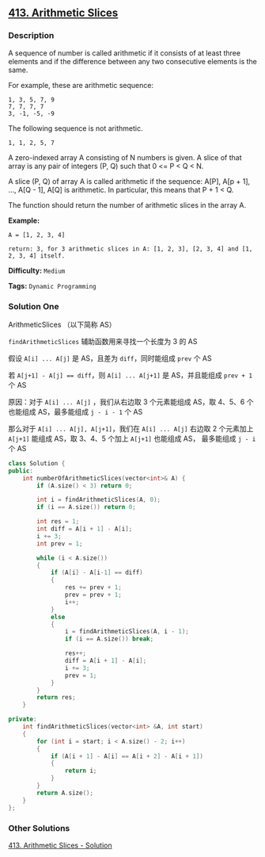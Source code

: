 ## [413. Arithmetic Slices](https://leetcode.com/problems/arithmetic-slices/description/)

### Description

A sequence of number is called arithmetic if it consists of at least three elements and if the difference between any two consecutive elements is the same.

For example, these are arithmetic sequence:

```
1, 3, 5, 7, 9
7, 7, 7, 7
3, -1, -5, -9
```

The following sequence is not arithmetic.

```
1, 1, 2, 5, 7
```

A zero-indexed array A consisting of N numbers is given. A slice of that array is any pair of integers (P, Q) such that 0 <= P < Q < N.

A slice (P, Q) of array A is called arithmetic if the sequence:
A[P], A[p + 1], ..., A[Q - 1], A[Q] is arithmetic. In particular, this means that P + 1 < Q.

The function should return the number of arithmetic slices in the array A.

**Example:**

```
A = [1, 2, 3, 4]

return: 3, for 3 arithmetic slices in A: [1, 2, 3], [2, 3, 4] and [1, 2, 3, 4] itself.
```

**Difficulty:** `Medium`

**Tags:** `Dynamic Programming`

### Solution One

ArithmeticSlices （以下简称 AS）

`findArithmeticSlices` 辅助函数用来寻找一个长度为 3 的 AS

假设 `A[i] ... A[j]` 是 AS，且差为 `diff`，同时能组成 `prev` 个 AS

若 `A[j+1] - A[j] == diff`，则 `A[i] ... A[j+1]` 是 AS，并且能组成 `prev + 1` 个 AS

原因：对于 `A[i] ... A[j]` ，我们从右边取 3 个元素能组成 AS，取 4、5、6 个也能组成 AS，最多能组成 `j - i - 1` 个 AS

那么对于 `A[i] ... A[j], A[j+1]`，我们在 `A[i] ... A[j]` 右边取 2 个元素加上 `A[j+1]` 能组成 AS，取 3、4、5 个加上 `A[j+1]` 也能组成 AS， 最多能组成 `j - i` 个 AS

```c++
class Solution {
public:
    int numberOfArithmeticSlices(vector<int>& A) {
        if (A.size() < 3) return 0;

        int i = findArithmeticSlices(A, 0);
        if (i == A.size()) return 0;

        int res = 1;
        int diff = A[i + 1] - A[i];
        i += 3;
        int prev = 1;

        while (i < A.size())
        {
            if (A[i] - A[i-1] == diff)
            {
                res += prev + 1;
                prev = prev + 1;
                i++;
            }
            else
            {
                i = findArithmeticSlices(A, i - 1);
                if (i == A.size()) break;

                res++;
                diff = A[i + 1] - A[i];
                i += 3;
                prev = 1;
            }
        }
        return res;
    }

private:
    int findArithmeticSlices(vector<int> &A, int start)
    {
        for (int i = start; i < A.size() - 2; i++)
        {
            if (A[i + 1] - A[i] == A[i + 2] - A[i + 1])
            {
                return i;
            }
        }
        return A.size();
    }
};
```

### Other Solutions

[413. Arithmetic Slices - Solution](https://leetcode.com/problems/arithmetic-slices/solution/)
